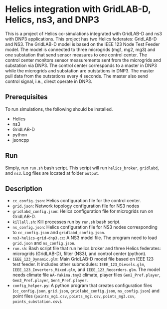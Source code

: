 # Helics integration with GridLAB-D, Helics, ns3, and DNP3 #

This is a project of Helics co-simulations integrated with GridLAB-D and ns3 with DNP3 applications.
This project has two Helics federates: GridLAB-D and NS3. The GridLAB-D model is based on the IEEE 123 Node Test Feeder model. The model is connected to three microgrids (mg1, mg2, mg3) and one substation that send sensor measures to one control center. The control center monitors sensor measurements sent from the microgrids and substation via DNP3. The control center corresponds to a master in DNP3 while the microgrids and substation are outstations in DNP3. The master pull data from the outstations every 4 seconds. The master also send control signal, i.e., direct operate in DNP3.



## Prerequisites ##

To run simulations, the following should be installed.
- Helics
- ns3
- GridLAB-D
- python
- jsoncpp


## Run ##

Simply, run `run.sh` bash script. This script will run `helics_broker`, `gridlabd`, and `ns3`. Log files are located at folder `output`.


## Description ##

- `cc_config.json`: Helics configuration file for the control center.
- `grid.json`: Network topology configuration file for NS3 nodes
- `gridlabd_config.json`: Helics configuration file for microgrids run on GridLAB-D.
- `killall.sh`: Kill processes run by `run.sh` bash script.
- `ns_config.json`: Helics configuration file for NS3 nodes corresponding to `cc_config.json` and `gridlabd_config.json`.
- `ns3-helics-grid-dnp3.cc`: A NS3 model file. The program need to load `grid.json` and `ns_config.json`.
- `run.sh`: Bash script file that run helics broker and three Helics federates: microgrids (GridLAB-D), filter (NS3), and control center (python).
- `IEEE_123_Dynamic.glm`: Main GridLAB-D model file based on IEEE 123 test feeder. It includes other submodules: `IEEE_123_Diesels.glm`, `IEEE_123_Inverters_Mixed.glm`, and `IEEE_123_Recorders.glm`. The model needs climate file `WA-Yakima.tmy2` climate, player files `Gen2_Pref.player`, `Gen3_Pref.player`, `Gen4_Pref.player`.
- `config_helper.py`: A python program that creates configuration files (`cc_config.json`, `grid.json`, `gridlabd_config.json`, `ns_config.json`) and point files (`points_mg1.csv`, `points_mg2.csv`, `points_mg3.csv`, `points_substation.csv`).


